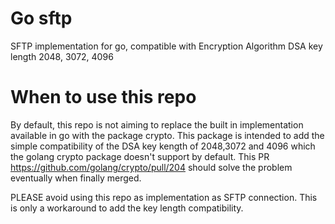 # Go sftp
SFTP implementation for go, compatible with Encryption Algorithm DSA key length 2048, 3072, 4096
# When to use this repo
By default, this repo is not aiming to replace the built in implementation available in go with the package crypto. 
This package is intended to add the simple compatibility of the DSA key kength of 2048,3072 and 4096 which the golang crypto package doesn't support by default.
This PR https://github.com/golang/crypto/pull/204 should solve the problem eventually when finally merged.

PLEASE avoid using this repo as implementation as SFTP connection. This is only a workaround to add the key length compatibility.

